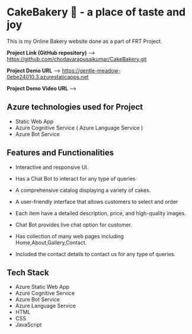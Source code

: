# **CakeBakery 🍰 - a place of taste and joy**

This is my Online Bakery website done as a part of FRT Project.

**Project Link (GitHub repository)** --> https://github.com/chodavarapusaikumar/CakeBakery.git

**Project Demo URL** --> https://gentle-meadow-0ebe24010.3.azurestaticapps.net

**Project Demo Video URL** --> 



**Azure technologies used for Project**
------------------------------------------------------------------------------------------------------------------------------------------------------------------
* Static Web App
* Azure Cognitive Service ( Azure Language Service )
* Azure Bot Service


 **Features and Functionalities**
------------------------------------------------------------------------------------------------------------------------------------------------------------------
* Interactive and responsive UI.

* Has a Chat Bot to interact for any type of queries

* A comprehensive catalog displaying a variety of cakes.

* A user-friendly interface that allows customers to select and order 
 
* Each item have a detailed description, price, and high-quality images.

* Chat Bot provides live chat option for customer.

* Has collection of many web pages including Home,About,Gallery,Contact.

* Included the contact details to contact us for any type of queries.

**Tech Stack**
------------------------------------------------------------------------------------------------------------------------------------------------------------------
* Azure Static Web App
* Azure Cognitive Service
* Azure Bot Service
* Azure Language Service
* HTML
* CSS
* JavaScript
